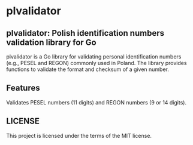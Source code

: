 # plvalidator

## plvalidator: Polish identification numbers validation library for Go
plvalidator is a Go library for validating personal identification numbers (e.g., PESEL and REGON) commonly used in Poland. The library provides functions to validate the format and checksum of a given number.

## Features
Validates PESEL numbers (11 digits) and REGON numbers (9 or 14 digits).

## LICENSE 
This project is licensed under the terms of the MIT license.
